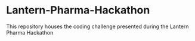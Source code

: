 # Lantern-Pharma-Hackathon
This repository houses the coding challenge presented during the Lantern Pharma Hackathon
